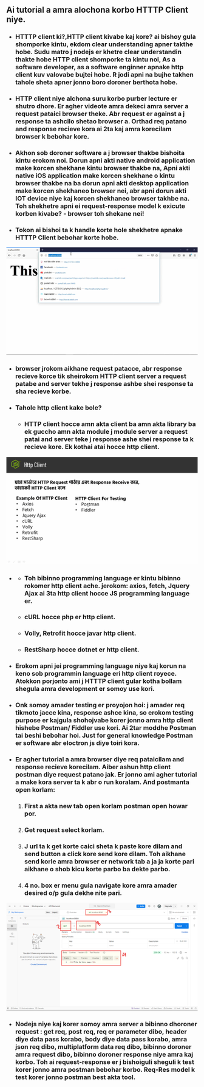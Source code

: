 ## Ai tutorial a amra alochona korbo HTTTP Client niye.
- ### HTTTP client ki?,HTTP client kivabe kaj kore? ai bishoy gula shomporke kintu, ekdom clear understanding apner takthe hobe. Sudu matro j nodejs er khetre clear understandin thakte hobe HTTP client shomporke ta kintu noi, As a software developer, as a software enginner apnake http client kuv valovabe bujtei hobe. R jodi apni na bujhe takhen tahole sheta apner jonno boro doroner berthota hobe.

- ### HTTP client niye alchona suru korbo purber lecture er shutro dhore. Er agher videote amra dekeci amra server a request pataici browser theke. Abr request er against a j response ta ashcilo shetao browser a. Orthad req patano and response recieve kora ai 2ta kaj amra korecilam browser k bebohar kore.

- ### Akhon sob doroner software a j browser thakbe bishoita kintu erokom noi. Dorun apni akti native android application make korcen shekhane kintu browser thakbe na, Apni akti native iOS application make korcen shekhane o kintu browser thakbe na ba dorun apni akti desktop application make korcen shekhaneo browser nei, abr apni dorun akti IOT device niye kaj korcen shekhaneo browser takhbe na. Toh shekhetre apni ei request-response model k exicute korben kivabe? - browser toh shekane nei!

- ### Tokon ai bishoi ta k handle korte hole shekhetre apnake HTTTP Client bebohar korte hobe.
![](./images/1.png)
- ### browser jrokom aikhane request patacce, abr response recieve korce tik sheirokom HTTP client server a request patabe and server tekhe j response ashbe shei response ta sha recieve korbe.

- ### Tahole http client kake bole?
    - ### HTTP client hocce amn akta client ba amn akta library ba ek guccho amn akta module j module server a request patai and server teke j response ashe shei response ta k recieve kore. Ek kothai atai hocce http client.
![](./images/2.png)

- ###
    - ### Toh bibinno programming language er kintu bibinno rokomer http client ache. jerokom: axios, fetch, Jquery Ajax ai 3ta http client hocce JS programming language er.
    - ### cURL hocce php er http client.
    - ### Volly, Retrofit hocce javar http client.
    - ### RestSharp hocce dotnet er  http client.
- ### Erokom apni jei programming language niye kaj korun na keno sob programmin language eri http client royece. Atokkon porjonto ami j HTTTP client gular kotha bollam shegula amra development er somoy use kori. 
- ### Onk somoy amader testing er proyojon hoi: j amader req tikmoto jacce kina, response ashce kina, so erokom testing purpose er kajgula shohojvabe korer jonno amra http client hishebe Postman/ Fiddler use kori. Ai 2tar moddhe Postman tai beshi bebohar hoi. Just for general knowledge Postman er software abr eloctron js diye toiri kora.
- ### Er agher tutorial a amra browser diye req pataicilam and response recieve korecilam. Aiber ashun http client postman diye request patano jak. Er jonno ami agher tutorial a make kora server ta k abr o run koralam. And postmanta open korlam:
    1. ### First a akta new tab open korlam postman open howar por.
    2. ### Get request select korlam.
    3. ### J url ta k get korte caici sheta k paste kore dilam and send button a click kore send kore dilam. Toh aikhane send korle amra browser er network tab a ja ja korte pari aikhane o shob kicu korte parbo ba dekte parbo.
    4. ### 4 no. box er menu gula navigate kore amra amader desired o/p gula dekhe nite pari.
![](./images/3.png)

- ### Nodejs niye kaj korer somoy amra server a bibinno dhoroner request : get req, post req, req er parameter dibo, header diye data pass korabo, body diye data pass korabo, amra json req dibo, multiplatform data req dibo, bibinno doroner amra request dibo, bibinno doroner response niye amra kaj korbo. Toh ai request-response er j bishoiguli sheguli k test korer jonno amra postman bebohar korbo. Req-Res model k test korer jonno postman best akta tool.
